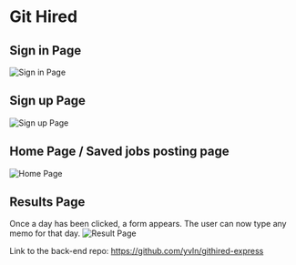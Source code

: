# Git Hired

## Sign in Page
![Sign in Page](https://img15.hostingpics.net/pics/854620Capturedecran20171218a154133.png)

## Sign up Page
![Sign up Page](https://img15.hostingpics.net/pics/435910Capturedecran20171218a154142.png)

## Home Page / Saved jobs posting page
![Home Page](https://img15.hostingpics.net/pics/998089Capturedecran20171218a124135.png)

## Results Page
Once a day has been clicked, a form appears. The user can now type any memo for that day.
![Result Page](https://img15.hostingpics.net/pics/762339Capturedecran20171218a124222.png)

Link to the back-end repo: https://github.com/yvln/githired-express
